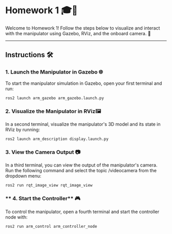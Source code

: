 # **Homework 1** 🎓🤖

Welcome to Homework 1! Follow the steps below to visualize and interact with the manipulator using Gazebo, RViz, and the onboard camera. 🚀

---

## **Instructions** 🛠️

### **1. Launch the Manipulator in Gazebo** 🌐
To start the manipulator simulation in Gazebo, open your first terminal and run:

```
ros2 launch arm_gazebo arm_gazebo.launch.py
```
### **2. Visualize the Manipulator in RViz**🖼️

In a second terminal, visualize the manipulator's 3D model and its state in RViz by running:
```
ros2 launch arm_description display.launch.py
```
### **3. View the Camera Output** 📷

In a third terminal, you can view the output of the manipulator's camera. Run the following command and select the topic /videocamera from the dropdown menu:
```
ros2 run rqt_image_view rqt_image_view
```
### ** 4. Start the Controller** 🎮

To control the manipulator, open a fourth terminal and start the controller node with:
```
ros2 run arm_control arm_controller_node
```

